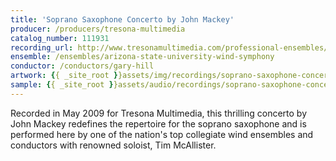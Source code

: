 ```yaml
---
title: 'Soprano Saxophone Concerto by John Mackey'
producer: /producers/tresona-multimedia
catalog_number: 111931
recording_url: http://www.tresonamultimedia.com/professional-ensembles/product/Concerto-for-Soprano-Saxophone-and-Wind-Ensemble-by-John-Mackey/111931
ensemble: /ensembles/arizona-state-university-wind-symphony
conductor: /conductors/gary-hill
artwork: {{ _site_root }}assets/img/recordings/soprano-saxophone-concerto-by-john-mackey.jpg
sample: {{ _site_root }}assets/audio/recordings/soprano-saxophone-concerto-by-john-mackey.mp3
---
```

Recorded in May 2009 for Tresona Multimedia, this thrilling concerto by John Mackey redefines the repertoire for the soprano saxophone and is performed here by one of the nation's top collegiate wind ensembles and conductors with renowned soloist, Tim McAllister.